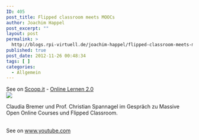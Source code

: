```yaml
---
ID: 405
post_title: Flipped classroom meets MOOCs
author: Joachim Happel
post_excerpt: ""
layout: post
permalink: >
  http://blogs.rpi-virtuell.de/joachim-happel/flipped-classroom-meets-moocs/
published: true
post_date: 2012-11-26 00:48:34
tags: [ ]
categories:
  - Allgemein
---
```

See on <a href='http://www.scoop.it/t/online-lernen-2-0/p/3474197465/flipped-classroom-meets-moocs'>Scoop.it</a> - <a href='http://www.scoop.it/t/online-lernen-2-0'>Online Lernen 2.0</a><br /><a href='http://www.scoop.it/t/online-lernen-2-0/p/3474197465/flipped-classroom-meets-moocs'><img src='http://img.scoop.it/oLrflbnDr980ghQVZmuO7jl72eJkfbmt4t8yenImKBXEejxNn4ZJNZ2ss5Ku7Cxt' /></a><br /><p>Claudia Bremer und Prof. Christian Spannagel im Gespr&auml;ch zu Massive Open Online Courses und Flipped Classroom. </p><br />See on <a href='http://www.youtube.com/watch?v=gvWuzL_yKak&amp;feature=youtu.be'>www.youtube.com</a>